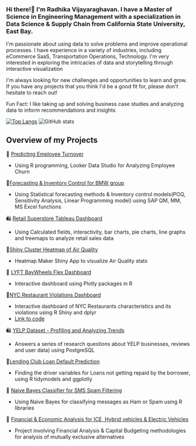 


### Hi there!👋 I'm Radhika Vijayaraghavan. I have a Master of Science in Engineering Management with a specialization in Data Science & Supply Chain from California State University, East Bay.

I'm passionate about using data to solve problems and improve operational processes. I have experience in a variety of industries, including eCommerce SaaS, Transportation Operations, Technology. I'm very interested in exploring the intricacies of data and storytelling through interactive visualization

I'm always looking for new challenges and opportunities to learn and grow. If you have any projects that you think I'd be a good fit for, please don't hesitate to reach out!

Fun Fact: I like taking up and solving business case studies and analyzing data to inform recommendations and insights

[![Top Langs](https://github-readme-stats.vercel.app/api/top-langs/?username=viradhikaa)](https://github.com/anuraghazra/github-readme-stats)
![GitHub stats](https://github-readme-stats.vercel.app/api?username=viradhikaa&show_icons=true&count_private=true)  

## Overview of my Projects
💼 [Predicting Employee Turnover](https://github.com/viradhikaa/HR-Analytics-Employee-Churn-Prediction)
- Using R programming, Looker Data Studio for Analyzing Employee Churn

🚛[Forecasting & Inventory Control for BMW group](https://github.com/viradhikaa/Forecasting-Inventory-Analysis-BMW-Group)
- Using Statistical forecasting methods & Inventory control models(POQ, Sensitivity Analysis, Linear Programming model) using SAP QM, MM, MS Excel functions

🛍️ [Retail Superstore Tableau Dashboard](https://public.tableau.com/app/profile/viradhika/viz/RetailSuperstorePerformanceDashboard/Dashboard1)
- Using Calculated fields, interactivity, bar charts, pie charts, line graphs and treemaps to analyze retail sales data

🍃[Shiny Cluster Heatmap of Air Quality](https://rvijayaraghavan.shinyapps.io/Problem_01_heatmap/)
- Heatmap Maker Shiny App to visualize Air Quality stats

🚖 [LYFT BayWheels Flex Dashboard](https://rpubs.com/viradhika/973668)
- Interactive dashboard using Plotly packages in R

🍔[NYC Restaurant Violations Dashboard](https://rvijayaraghavan.shinyapps.io/problem_4_Restaurant_Violations_app/?_ga=2.106304387.1290595451.1678923496-1022704292.1678923496)
- Interactive dashboard of NYC Restaurants characteristics and its violations using R Shiny and dplyr
- [Link to code](https://github.com/viradhikaa/R-Shiny-Dashboards/blob/main/NY_restaurant_violations_app.R)

🛍️ [YELP Dataset - Profiling and Analyzing Trends](https://github.com/viradhikaa/Yelp-Dataset-Analysis-using-SQL/blob/main/DataScientistRolePlay.pdf)
- Answers a series of research questions about YELP businesses, reviews and user data) using PostgreSQL

🏦[Lending Club Loan Default Prediction](https://github.com/viradhikaa/Lending-Club-Loan-Default-Prediction)
- Finding the driver variables for Loans not getting repaid by the borrower, using R tidymodels and ggplotly

📩 [Naive Bayes Classifier for SMS Spam Filtering](https://github.com/viradhikaa/Naive-Bayes-classifier-for-SMS-Spam-Filtering)
- Using Naive Bayes for classifying messages as Ham or Spam using R libraries

🏦 [Financial & Economic Analysis for ICE, Hybrid vehicles & Electric Vehicles](https://github.com/viradhikaa/Financial-Analysis-Electric-Vehicle)
- Project involving Financial Analysis & Capital Budgeting methodologies for analysis of mutually exclusive alternatives

